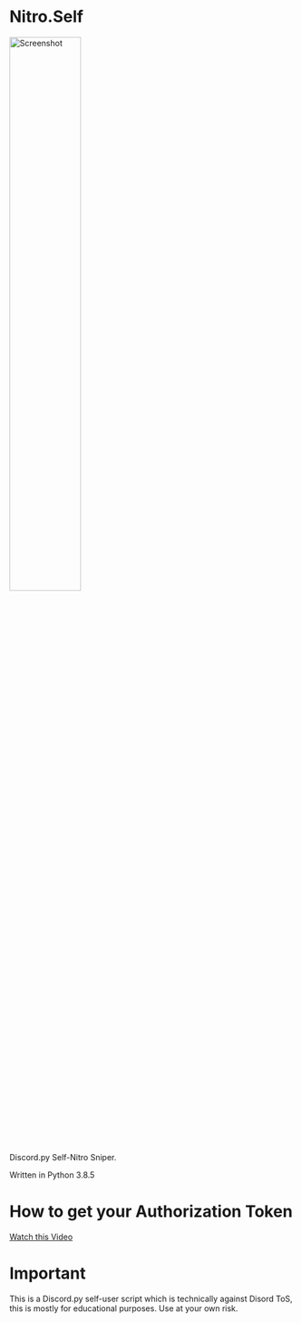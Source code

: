 # Nitro.Self

<a href="https://github.com/noto-rious/Nitro.Self/raw/master/screenshot.png"><img src="https://github.com/noto-rious/Nitro.Self/raw/master/screenshot.png" width="50%" height="50%" alt="Screenshot"></a>

Discord.py Self-Nitro Sniper.

Written in Python 3.8.5

# How to get your Authorization Token

<a href="https://www.youtube.com/watch?v=tI1lzqzLQCs" target="_blank">Watch this Video</a>

# Important

This is a Discord.py self-user script which is technically against Disord ToS, this is mostly for educational purposes. Use at your own risk.
